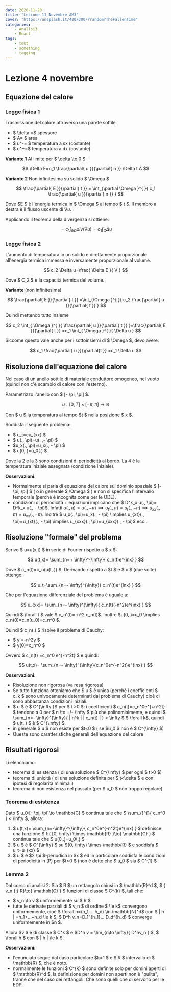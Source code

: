 ```yaml
---
date: 2020-11-20
title: "Lezione 11 Novembre AM3"
cover: "https://unsplash.it/400/300/?random?TheFallenTime"
categories: 
    - Analisi3
    - React
tags:
    - test
    - something
    - tagging
---
```


# Lezione 4 novembre
## Equazione del calore
### Legge fisica 1
Trasmissione del calore attraverso una parete sottile.
- $   \delta  =$ spessore
- $   A=  $ area
- $  u^-=   $ temperatura a sx (costante)
- $ u^+=$ temperatura a dx (costante)

**Variante 1** 
Al limite per $  \delta \to 0   $:

$$
   \Delta E=c_1 \frac{\partial{   u  }}{\partial{    n }}  \Delta t A
$$


**Variante 2** 
Non infinitesima su solido $    \Omega $

$$
    \frac{\partial{    E }}{\partial{  t   }} = \int_{\partial \Omega     }^{     }{  c_1 \frac{\partial{   u  }}{\partial{   n  }}   }
$$


Dove $E     $ è l'energia termica in $ \Omega     $ al tempo $   t  $. Il membro a destra è il flusso uscente di $\nabla u$.

Applicando il teorema della divergenza si ottiene:

$$
     =c_1 \int_{ \partial  \Omega  }^{     }{  div(\nabla u )  }=c_1 \int_{    \Omega }^{     }{   \Delta u  }
$$


### Legge fisica 2
L'aumento di temperatura in un solido e direttamente proporzionale all'energia termica immessa e inversamente proporzionale al volume.

$$
    c_2 \Delta u=\frac{  \Delta E   }{  V    } 
$$


Dove $ C_2    $ è la capacità termica del volume.

**Variante** (non infinitesima)

$$
    \frac{\partial{   E  }}{\partial{  t   }} =\int_{\Omega     }^{     }{   c_2 \frac{\partial{ u    }}{\partial{  t   }}  }
$$


Quindi mettendo tutto insieme

$$
    c_2 \int_{ \Omega    }^{     }{   \frac{\partial{  u   }}{\partial{ t    }} }=\frac{\partial{ E    }}{\partial{  t   }} =c_1 \int_{ \Omega    }^{     }{  \Delta u   }
$$


Siccome questo vale anche per i sottoinsiemi di $ \Omega    $, devo avere:

$$
    c_1 \frac{\partial{   u  }}{\partial{t     }} =c_1 \Delta u
$$


## Risoluzione dell'equazione del calore
Nel caso di un anello sottile di materiale conduttore omogeneo, nel vuoto (quindi non c'è scambio di calore con l'esterno).

Parametrizzo l'anello con $   [- \pi, \pi]  $.

$$
     u:{ [0, T]\times [- \pi, \pi]   }\to{ \mathbb{R}     }
$$


Con $    u $ la temperatura al tempo $t     $ nella posizione $  x   $.

Soddisfa il seguente problema:
- $    u_t=cu_{xx} $
- $    u(., \pi)=u(. ,- \pi) $
- $u_x(., \pi)=u_x(., - \pi)     $
- $   u(0,.)=u_0(.)  $

Dove la 2 e la 3 sono condizioni di periodicità al bordo. La 4 è la temperatura iniziale assegnata (condizione iniziale).

**Osservazioni**.

- Normalmente si parla di equazione del calore sul dominio spaziale $   [- \pi, \pi]  $ ( o in generale $ \Omega    $ ) e non si specifica l'intervallo temporale (perché è incognita come per le ODE).
- condizioni di periodicità + equazioni implicano che $     D^k_x u(., \pi)= D^k_x u(., - \pi)$. Infatti $u(., \pi)=u(., - \pi) \implies u_t(., \pi)=u_t(., - \pi) \implies  u_{xx}(., \pi)=u_{xx}(., - \pi)$. Inoltre $ u_x(., \pi)=u_x(., - \pi)   \implies u_{xt}(., \pi)=u_{xt}(., - \pi) \implies u_{xxx}(., \pi)=u_{xxx}(., - \pi)$ ecc...

## Risoluzione "formale" del problema
Scrivo $ u=u(x,t)    $ in serie di Fourier rispetto a $   x  $:

$$
     u(t,x)= \sum_{n=+ \infty}^{\infty}{  c_n(t)e^{inx}   }
$$


Dove $  c_n(t)=c_n(u(t,.))   $. Derivando rispetto a $t     $  e $  x   $ (due volte) ottengo:

$$
 u_t=\sum_{n=- \infty}^{\infty}{ c_n'(t)e^{inx}    }    
$$


Che per l'equazione differenziale del problema è uguale a:

$$
    u_{xx}= \sum_{n=- \infty}^{\infty}{   c_n(t)(-n^2)e^{inx}  } 
$$


Quindi $   \forall t  $ vale $     c_n'(t)=-n^2 c_n(t)$. Inoltre $u(0,.)=u_0 \implies c_n(0)=c_n(u_0)=c_n^0     $.

Quindi $    c_n(.) $ risolve il problema di Cauchy:
- $  y'=-n^2y   $
- $   y(0)=c_n^0  $

Ovvero $   c_n(t) =c_n^0 e^{-n^2t} $ e quindi:

$$
   u(t,x)= \sum_{n=- \infty}^{\infty}{c_n^0e^{-n^2t}e^{inx}     }  
$$


**Osservazioni:** 
- Risoluzione non rigorosa (va resa rigorosa)
- Se tutto funziona otteniamo che $ u    $ è unica (perché i coefficienti $    c_k $ sono univocamente determinati dal problema di Cauchy) cioè ci sono abbastanza condizioni iniziali.
- $    u $ è $    C^{\infty     }$ per $   t >0  $: i coefficienti $   c_n(t)=c_n^0e^{+n^2t}  $ tendono a 0 per $ n \to +/- \infty    $ più che polinomialmente, e quindi $  \sum_{n=- \infty}^{\infty}{ |  n^k   |   |   c_n(t)  | } < \infty  $ $     \forall k$, quindi $  u(t,.)   $ è $  C^{\infty}   $.
- in generale $   u  $ non esiste per $t<0     $ ( se $u_0     $ non è $   C^{\infty}  $)
- Queste sono caratteristiche generali dell'equazione del calore

## Risultati rigorosi
Li elenchiamo:
- teorema di esistenza ( di una soluzione $ C^{\infty}     $ per ogni $  t>0   $)
- teorema di unicità ( di una soluzione definita per $   t<\delta  $ e con ipotesi di regolarità minimali)
- teorema di non esistenza nel passato (per $  u_0   $ non troppo regolare)

### Teorema di esistenza
Dato $     u_0:[- \pi, \pi]\to \mathbb{C} $ continua tale che $ \sum_{}^{}{  c_n^0   } < \infty    $, allora:
1. $    u(t,x)= \sum_{n=-\infty}^{\infty}{ c_n^0e^{-n^2t}e^{inx}    } $ definisce una funzione $ f:{ [0, \infty) \times \mathbb{R}    }\to{   \mathbb{C}  }     $ continua tale che $  u(0,.)=u_0(.)   $
2. $ u    $ è $ C^{\infty}    $ su $(0, \infty) \times \mathbb{R}     $ e soddisfa $   u_t=u_{xx}  $
3. $ u     $ è $2 \pi     $-periodica in $x     $ ed in particolare soddisfa le condizioni di periodicità in (P) per $t>0     $ (non è detto che $  u_0   $ sia $ C^{1}     $

### Lemma 2
Dal corso di analisi 2: Sia $   R  $ un rettangolo chiusi in $  \mathbb{R}^d   $, $  {  v_n   }:{     R}\to{   \mathbb{C}  }   $ funzioni di classe $   C^{k}  $, tali che:
- $   v_n \to v  $ uniformemente su $ R    $
- tutte le derivate parziali di $  v_n   $ di ordine $     \le k$ convergono uniformemente, cioè $  \forall h=(h_1,...,h_d)   \in \mathbb{N}^d$ con $  |   h  |  =h_1+...+h_d \le k $, $ D^h v_n=D_1^{h_1}... D_d^{h_d}    $ converge uniformemente in $n     $.

Allora $v     $ è di classe $    C^k $ e $D^h v = \lim_{n\to \infty}{   D^hv_n  }    $, $ \forall h    $ con $   |    h | \le k $.

**Osservazioni:** 
- l'enunciato segue dal caso particolare $k=1     $ e $    R $ intervallo di $ \mathbb{R}    $, che è noto.
- normalmente le funzioni $  C^{k}   $ sono definite solo per domini aperti di $ \mathbb{R}^d    $, la definizione per domini non aperti non è "pulita", tranne che nel caso dei rettangoli. Che sono quelli che di servono per le EDP.


